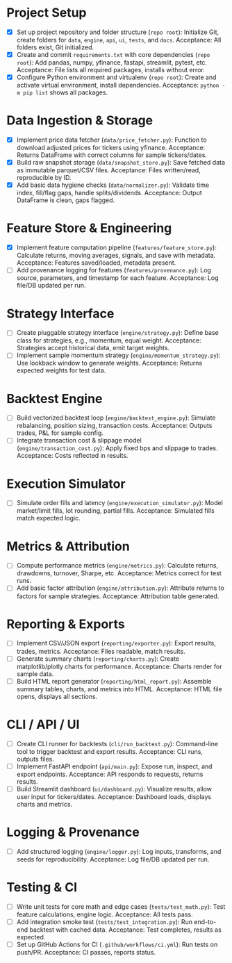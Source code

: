 # **Project Setup**
- [x] Set up project repository and folder structure (`repo root`): Initialize Git, create folders for `data`, `engine`, `api`, `ui`, `tests`, and `docs`. Acceptance: All folders exist, Git initialized.
- [x] Create and commit `requirements.txt` with core dependencies (`repo root`): Add pandas, numpy, yfinance, fastapi, streamlit, pytest, etc. Acceptance: File lists all required packages, installs without error.
- [x] Configure Python environment and virtualenv (`repo root`): Create and activate virtual environment, install dependencies. Acceptance: `python -m pip list` shows all packages.

# **Data Ingestion & Storage**
- [x] Implement price data fetcher (`data/price_fetcher.py`): Function to download adjusted prices for tickers using yfinance. Acceptance: Returns DataFrame with correct columns for sample tickers/dates.
- [x] Build raw snapshot storage (`data/snapshot_store.py`): Save fetched data as immutable parquet/CSV files. Acceptance: Files written/read, reproducible by ID.
- [x] Add basic data hygiene checks (`data/normalizer.py`): Validate time index, fill/flag gaps, handle splits/dividends. Acceptance: Output DataFrame is clean, gaps flagged.

# **Feature Store & Engineering**
- [x] Implement feature computation pipeline (`features/feature_store.py`): Calculate returns, moving averages, signals, and save with metadata. Acceptance: Features saved/loaded, metadata present.
- [ ] Add provenance logging for features (`features/provenance.py`): Log source, parameters, and timestamp for each feature. Acceptance: Log file/DB updated per run.

# **Strategy Interface**
- [ ] Create pluggable strategy interface (`engine/strategy.py`): Define base class for strategies, e.g., momentum, equal weight. Acceptance: Strategies accept historical data, emit target weights.
- [ ] Implement sample momentum strategy (`engine/momentum_strategy.py`): Use lookback window to generate weights. Acceptance: Returns expected weights for test data.

# **Backtest Engine**
- [ ] Build vectorized backtest loop (`engine/backtest_engine.py`): Simulate rebalancing, position sizing, transaction costs. Acceptance: Outputs trades, P&L for sample config.
- [ ] Integrate transaction cost & slippage model (`engine/transaction_cost.py`): Apply fixed bps and slippage to trades. Acceptance: Costs reflected in results.

# **Execution Simulator**
- [ ] Simulate order fills and latency (`engine/execution_simulator.py`): Model market/limit fills, lot rounding, partial fills. Acceptance: Simulated fills match expected logic.

# **Metrics & Attribution**
- [ ] Compute performance metrics (`engine/metrics.py`): Calculate returns, drawdowns, turnover, Sharpe, etc. Acceptance: Metrics correct for test runs.
- [ ] Add basic factor attribution (`engine/attribution.py`): Attribute returns to factors for sample strategies. Acceptance: Attribution table generated.

# **Reporting & Exports**
- [ ] Implement CSV/JSON export (`reporting/exporter.py`): Export results, trades, metrics. Acceptance: Files readable, match results.
- [ ] Generate summary charts (`reporting/charts.py`): Create matplotlib/plotly charts for performance. Acceptance: Charts render for sample data.
- [ ] Build HTML report generator (`reporting/html_report.py`): Assemble summary tables, charts, and metrics into HTML. Acceptance: HTML file opens, displays all sections.

# **CLI / API / UI**
- [ ] Create CLI runner for backtests (`cli/run_backtest.py`): Command-line tool to trigger backtest and export results. Acceptance: CLI runs, outputs files.
- [ ] Implement FastAPI endpoint (`api/main.py`): Expose run, inspect, and export endpoints. Acceptance: API responds to requests, returns results.
- [ ] Build Streamlit dashboard (`ui/dashboard.py`): Visualize results, allow user input for tickers/dates. Acceptance: Dashboard loads, displays charts and metrics.

# **Logging & Provenance**
- [ ] Add structured logging (`engine/logger.py`): Log inputs, transforms, and seeds for reproducibility. Acceptance: Log file/DB updated per run.

# **Testing & CI**
- [ ] Write unit tests for core math and edge cases (`tests/test_math.py`): Test feature calculations, engine logic. Acceptance: All tests pass.
- [ ] Add integration smoke test (`tests/test_integration.py`): Run end-to-end backtest with cached data. Acceptance: Test completes, results as expected.
- [ ] Set up GitHub Actions for CI (`.github/workflows/ci.yml`): Run tests on push/PR. Acceptance: CI passes, reports status.
